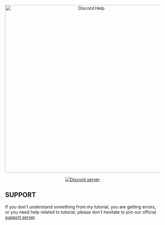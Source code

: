 <div align="center">
  <p>
    <a href="https://youtube.com/channel/UCKW0IAEQBhyFQHixopT2teQ"><img src="https://media.discordapp.net/attachments/926023641236377621/926023683120726016/20211230_133627.png" width="546" alt="Discord Help" /></a>
  </p>
  <p>
    <a href="https://discord.gg/H956rhJEm8"><img src="https://img.shields.io/discord/925633293754449921?color=5865F2&logo=discord&logoColor=white" alt="Discord server" /></a>
  </p>
</div>

## SUPPORT

If you don't understand something from my tutorial, you are getting errors, or you need help related to tutorial, please don't hesitate to join our official [support server](https://discord.gg/H956rhJEm8).
